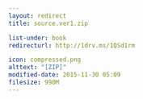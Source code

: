 ```yaml
---
layout: redirect
title: source.ver1.zip

list-under: book
redirecturl: http://1drv.ms/1QSd1rm

icon: compressed.png
alttext: "[ZIP]"
modified-date: 2015-11-30 05:09
filesize: 990M
---
```

